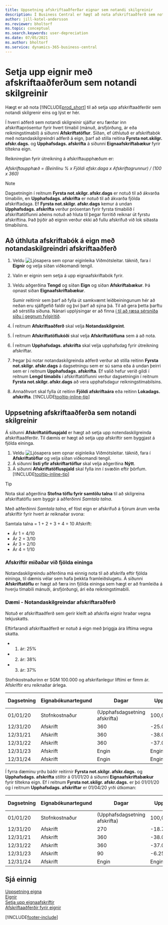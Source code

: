 ```yaml
---
title: Uppsetning afskriftaaðferðar eignar sem notandi skilgreinir
description: Í Business Central er hægt að nota afskriftaaðferð sem notandi skilgreinir til að skilgreina afskriftaaðferð eignar á síðu eignaspjalds.
author: jill-kotel-andersson
ms.reviewer: bholtorf
ms.topic: conceptual
ms.search.keywords: user-depreciation
ms.date: 07/05/2021
ms.author: bholtorf
ms.service: dynamics-365-business-central
---
```


# Setja upp eignir með afskriftaaðferðum sem notandi skilgreinir

Hægt er að nota [!INCLUDE[prod_short](includes/prod_short.md)] til að setja upp afskriftaaðferðir sem notandi skilgrenir eins og lýst er hér.

Í hverri aðferð sem notandi skilgreinir sjálfur eru færðar inn afskriftaprósentur fyrir hvert tímabil (mánuð, ársfjórðung, ár eða reikningstímabil) á síðunni **Afskriftatöflur**. Síðan, ef úthlutuð er afskriftabók með notandaskilgreindri aðferð á eign, þarf að stilla reitina **Fyrsta not.skilgr. afskr.dags.** og **Upphafsdags. afskrifta** á síðunni **Eignaafskriftabækur** fyrir tiltekna eign.  

Reiknireglan fyrir útreikning á afskriftaupphæðum er:  

*Afskriftaupphæð = (Beinlínu % x Fjöldi afskr.daga x Afskriftagrunnur) / (100 x 360)*


> [!NOTE]  
> Dagsetningin í reitnum **Fyrsta not.skilgr. afskr.dags** er notuð til að ákvarða tímabilin, en **Upphafsdags. afskrifta** er notuð til að ákvarða fjölda afskriftadaga. Ef **Fyrsta not.skilgr. afskr.dags** kemur á undan **Upphafsdags. afskrifta** verður prósentan fyrir fyrsta tímabilið í afskriftatöflunni aðeins notuð að hluta til þegar forritið reiknar út fyrstu afskriftina. Það þýðir að eignin verður ekki að fullu afskrifuð við lok síðasta tímabilsins.

## Að úthluta afskriftabók á eign með notandaskilgreindri afskriftaaðferð

1. Veldu ![Ljósapera sem opnar eiginleika Viðmótsleitar.](media/ui-search/search_small.png "Segðu mér hvað þú vilt gera") táknið, fara í **Eignir** og velja síðan viðkomandi tengil.
2. Valin er eignin sem setja á upp eignaafskriftabók fyrir.
3. Veldu aðgerðina **Tengd** og síðan **Eign** og síðan **Afskriftabækur**. Þá opnast síðan **Eignaafskriftabækur**.

   Sumir reitirnir sem þarf að fylla út samkvæmt leiðbeiningunum hér að neðan eru sjálfgefið faldir og því þarf að sýna þá. Til að gera þetta þarftu að sérstilla síðuna. Nánari upplýsingar er að finna  [í til að ræsa sérsníða síðu í gegnum fylgiritið](ui-personalization-user.md#start-personalizing-by-using-the-personalization-mode).
4. Í reitnum **Afskriftaaðferð** skal velja **Notandaskilgreint**.
5. Í reitnum **Afskriftatöflukóði** skal velja **Afskriftatöfluna** sem á að nota.
6. Í reitnum **Upphafsdags. afskrifta** skal velja upphafsdag fyrir útreikning afskriftar.
7. Þegar þú notar notandaskilgreinda aðferð verður að stilla reitinn **Fyrsta not.skilgr. afskr.dags** á dagsetningu sem er sú sama eða á undan þeirri sem er í reitnum **Upphafsdags. afskrifta**. Ef valið hefur verið gildi í reitnum **Lengd tímabils** í afskriftatöflunni verður dagsetningin í reitnum **Fyrsta not.skilgr. afskr.dags** að vera upphafsdagur reikningstímabilsins.
8. Annaðhvort skal fylla út reitinn **Fjöldi afskriftaára** eða reitinn **Lokadags. afskrifta**. [!INCLUDE[tooltip-inline-tip](includes/tooltip-inline-tip_md.md)] 

## Uppsetning afskriftaaðferða sem notandi skilgreinir

Á síðunni **Afskriftatöfluspjald** er hægt að setja upp notendaskilgreinda afskriftaaðferðir. Til dæmis er hægt að setja upp afskriftir sem byggjast á fjölda eininga.  

1. Veldu ![Ljósapera sem opnar eiginleika Viðmótsleitar.](media/ui-search/search_small.png "Segðu mér hvað þú vilt gera") táknið, fara í **Afskriftatöflur** og velja síðan viðkomandi tengil.  
2. Á síðunni **listi yfir afskriftartöflur** skal velja aðgerðina **Nýtt**.  
3. Á síðunni **Afskriftatöfluspjald** skal fylla inn í svæðin eftir þörfum. [!INCLUDE[tooltip-inline-tip](includes/tooltip-inline-tip_md.md)]  

> [!TIP]
> Nota skal aðgerðina **Stofna töflu fyrir samtölu talna** til að skilgreina afskriftatöflu sem byggir á aðferðinni *Samtala talna*.

Með aðferðinni *Samtala talna*, ef föst eign er afskrifuð á fjórum árum verða afskriftir fyrir hvert ár reiknaðar svona:

Samtala talna = 1 + 2 + 3 + 4 = 10 Afskrift:

* Ár 1 = 4/10  
* Ár 2 = 3/10  
* Ár 3 = 2/10  
* Ár 4 = 1/10  

### Afskriftir miðaðar við fjölda eininga

Notandaskilgreindu aðferðina má einnig nota til að afskrifa eftir fjölda eininga, til dæmis vélar sem hafa þekkta framleiðslugetu. Á síðunni **Afskriftatöflu** er hægt að færa inn fjölda eininga sem hægt er að framleiða á hverju tímabili mánuði, ársfjórðungi, ári eða reikningstímabili.  

### Dæmi - Notandaskilgreindar afskriftaraðferð

Notuð er afskriftaaðferð sem gerir kleift að afskrifa eignir hraðar vegna tekjuskatts.  

Eftirfarandi afskriftaaðferð er notuð á eign með þriggja ára líftíma vegna skatta.  

* 1. ár: 25%  
* 2. ár: 38%  
* 3. ár: 37%  

Stofnkostnaðurinn er SGM 100.000 og afskrifanlegur líftími er fimm ár. Afskriftir eru reiknaðar árlega.  

| Dagsetning | Eignabókunartegund | Dagar | Upphæð | Bókfært virði |
| --- | --- | --- | --- | --- |
| 01/01/20 |Stofnkostnaður |(Upphafsdagsetning afskrifta) |100,000.00 |100,000.00 |
| 12/31/20 |Afskrift |360 |-25.000,00 |75,000.00 |
| 12/31/21 |Afskrift |360 |-38.000,00 |37,000.00 |
| 12/31/22 |Afskrift |360 |-37.000,00 |0 |
| 12/31/23 |Afskrift |Engin |Engin |0 |
| 12/31/24 |Afskrift |Engin |Engin |0 |

Í fyrra dæminu yrðu báðir reitirnir **Fyrsta not.skilgr. afskr.dags.** og **Upphafsdags. afskrifta** stilltir á 01/01/20 á síðunni **Eignaafskriftabækur** fyrir tiltekna eign. Ef í reitnum **Fyrsta not.skilgr. afskr.dags.** er þó 01/01/20 og í reitnum **Upphafsdags. afskriftar** er 01/04/20 yrði útkoman:  

| Dagsetning | Eignabókunartegund | Dagar | Upphæð | Bókfært virði |
| --- | --- | --- | --- | --- |
| 01/01/20 |Stofnkostnaður |(Upphafsdagsetning afskrifta) |100,000.00 |100,000.00 |
| 12/31/20 |Afskrift |270 |-18.750,00 |81,250.00 |
| 12/31/21 |Afskrift |360 |-38.000,00 |42,250.00 |
| 12/31/22 |Afskrift |360 |-37.000,00 |6,250.00 |
| 12/31/23 |Afskrift |90 |-6.250,00 |0 |
| 12/31/24 |Afskrift |Engin |Engin |0 |


## Sjá einnig
[Uppsetning eigna](fa-setup.md)  
[Eignir](fa-manage.md)  
[Setja upp eignaafskriftir](fa-how-setup-depreciation.md)  
[Afskriftaaðferðir fyrir eignir](fa-depreciation-methods.md)

[!INCLUDE[footer-include](includes/footer-banner.md)]
